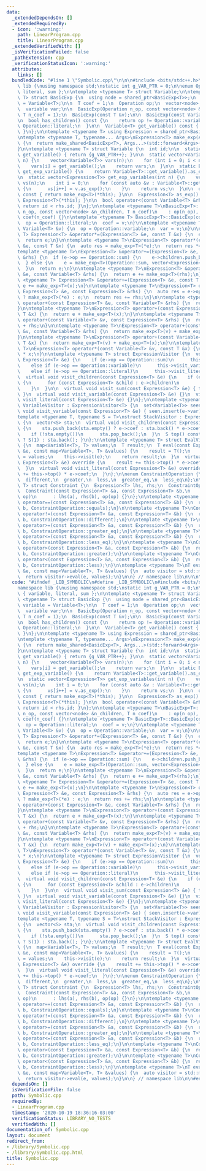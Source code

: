 ```yaml
---
data:
  _extendedDependsOn: []
  _extendedRequiredBy:
  - icon: ':warning:'
    path: LinearProgram.cpp
    title: LinearProgram.cpp
  _extendedVerifiedWith: []
  _isVerificationFailed: false
  _pathExtension: cpp
  _verificationStatusIcon: ':warning:'
  attributes:
    links: []
  bundledCode: "#line 1 \"Symbolic.cpp\"\n\n\n#include <bits/stdc++.h>\n\nnamespace\
    \ lib {\nusing namespace std;\nstatic int g_VAR_PTR = 0;\n\nenum Operation { variable,\
    \ literal, sum };\n\ntemplate <typename T> struct Variable;\n\ntemplate <typename\
    \ T> struct BasicExp {\n  using node = shared_ptr<BasicExp<T>>;\n  using variable\
    \ = Variable<T>;\n\n  T coef = 1;\n  Operation op;\n  vector<node> children;\n\
    \  variable var;\n\n  BasicExp(Operation n_op, const vector<node> &n_children,\
    \ T n_coef = 1);\n  BasicExp(const T &v);\n\n  BasicExp(const Variable<T> &v);\n\
    \n  bool has_children() const {\n    return op != Operation::variable && op !=\
    \ Operation::literal;\n  }\n\n  Variable<T> get_variable() const { return var;\
    \ }\n};\n\ntemplate <typename T> using Expression = shared_ptr<BasicExp<T>>;\n\
    \ntemplate <typename T, typename... Args>\nExpression<T> make_exp(Args &&... args)\
    \ {\n  return make_shared<BasicExp<T>, Args...>(std::forward<Args>(args)...);\n\
    }\n\ntemplate <typename T> struct Variable {\n  int id;\n\n  static Variable<T>\
    \ get_variable() { return {g_VAR_PTR++}; }\n\n  static vector<Variable<T>> get_variables(int\
    \ n) {\n    vector<Variable<T>> vars(n);\n    for (int i = 0; i < n; i++)\n  \
    \    vars[i] = get_variable();\n    return vars;\n  }\n\n  static Expression<T>\
    \ get_exp_variable() {\n    return Variable<T>::get_variable().as_exp();\n  }\n\
    \n  static vector<Expression<T>> get_exp_variables(int n) {\n    vector<Expression<T>>\
    \ vs(n);\n    int i = 0;\n    for (const auto &v : Variable<T>::get_variables(n))\
    \ {\n      vs[i++] = v.as_exp();\n    }\n    return vs;\n  }\n\n  operator Expression<T>()\
    \ const { return make_exp<T>(*this); }\n\n  Expression<T> as_exp() const { return\
    \ Expression<T>(*this); }\n\n  bool operator<(const Variable<T> &rhs) const {\
    \ return id < rhs.id; }\n};\n\ntemplate <typename T>\nBasicExp<T>::BasicExp(Operation\
    \ n_op, const vector<node> &n_children, T n_coef)\n    : op(n_op), children(n_children),\
    \ coef(n_coef) {}\n\ntemplate <typename T> BasicExp<T>::BasicExp(const T &v) {\n\
    \  op = Operation::literal;\n  coef = v;\n}\n\ntemplate <typename T> BasicExp<T>::BasicExp(const\
    \ Variable<T> &v) {\n  op = Operation::variable;\n  var = v;\n}\n\ntemplate <typename\
    \ T> Expression<T> &operator*=(Expression<T> &e, const T &x) {\n  e->coef *= x;\n\
    \  return e;\n}\n\ntemplate <typename T>\nExpression<T> operator*(const Expression<T>\
    \ &e, const T &x) {\n  auto res = make_exp<T>(*e);\n  return res *= x;\n}\n\n\
    template <typename T>\nExpression<T> &operator+=(Expression<T> &e, const Expression<T>\
    \ &rhs) {\n  if (e->op == Operation::sum) {\n    e->children.push_back(rhs);\n\
    \  } else {\n    e = make_exp<T>(Operation::sum, vector<Expression<T>>{e, rhs});\n\
    \  }\n  return e;\n}\n\ntemplate <typename T>\nExpression<T> &operator+=(Expression<T>\
    \ &e, const Variable<T> &rhs) {\n  return e += make_exp<T>(rhs);\n}\n\ntemplate\
    \ <typename T> Expression<T> &operator+=(Expression<T> &e, const T &x) {\n  return\
    \ e += make_exp<T>(x);\n}\n\ntemplate <typename T>\nExpression<T> operator+(const\
    \ Expression<T> &e, const Expression<T> &rhs) {\n  auto res = e->op == Operation::sum\
    \ ? make_exp<T>(*e) : e;\n  return res += rhs;\n}\n\ntemplate <typename T>\nExpression<T>\
    \ operator+(const Expression<T> &e, const Variable<T> &rhs) {\n  return e + make_exp<T>(rhs);\n\
    }\n\ntemplate <typename T>\nExpression<T> operator+(const Expression<T> &e, const\
    \ T &x) {\n  return e + make_exp<T>(x);\n}\n\ntemplate <typename T>\nExpression<T>\
    \ operator+(const Variable<T> &v, const Expression<T> &rhs) {\n  return make_exp<T>(v)\
    \ + rhs;\n}\n\ntemplate <typename T>\nExpression<T> operator+(const Variable<T>\
    \ &v, const Variable<T> &rhs) {\n  return make_exp<T>(v) + make_exp<T>(rhs);\n\
    }\n\ntemplate <typename T>\nExpression<T> operator+(const Variable<T> &v, const\
    \ T &x) {\n  return make_exp<T>(v) + make_exp<T>(x);\n}\n\ntemplate <typename\
    \ T>\nExpression<T> operator*(const Variable<T> &v, const T &x) {\n  return make_exp<T>(v)\
    \ * x;\n}\n\ntemplate <typename T> struct ExpressionVisitor {\n  void visit(const\
    \ Expression<T> &e) {\n    if (e->op == Operation::sum)\n      this->visit_sum(e);\n\
    \    else if (e->op == Operation::variable)\n      this->visit_variable(e);\n\
    \    else if (e->op == Operation::literal)\n      this->visit_literal(e);\n  }\n\
    \  virtual void visit_children(const Expression<T> &e) {\n    if (e->has_children())\
    \ {\n      for (const Expression<T> &child : e->children)\n        this->visit(child);\n\
    \    }\n  }\n\n  virtual void visit_sum(const Expression<T> &e) { this->visit_children(e);\
    \ }\n  virtual void visit_variable(const Expression<T> &e) {}\n  virtual void\
    \ visit_literal(const Expression<T> &e) {}\n};\n\ntemplate <typename T> struct\
    \ VariableVisitor : ExpressionVisitor<T> {\n  set<Variable<T>> seen;\n  virtual\
    \ void visit_variable(const Expression<T> &e) { seen.insert(e->var); }\n};\n\n\
    template <typename T, typename S = T>\nstruct StackVisitor : ExpressionVisitor<T>\
    \ {\n  vector<S> sta;\n  virtual void visit_children(const Expression<T> &e) override\
    \ {\n    sta.push_back(sta.empty() ? e->coef : sta.back() * e->coef);\n    ExpressionVisitor<T>::visit_children(e);\n\
    \    if (!sta.empty())\n      sta.pop_back();\n  }\n  S top() const { return sta.empty()\
    \ ? S(1) : sta.back(); }\n};\n\ntemplate <typename T> struct EvalVisitor : StackVisitor<T>\
    \ {\n  map<Variable<T>, T> values;\n  T result;\n  T eval(const Expression<T>\
    \ &e, const map<Variable<T>, T> &values) {\n    result = T();\n    this->values\
    \ = values;\n    this->visit(e);\n    return result;\n  }\n  virtual void visit_variable(const\
    \ Expression<T> &e) override {\n    result += this->top() * e->coef * values[e->var];\n\
    \  }\n  virtual void visit_literal(const Expression<T> &e) override {\n    result\
    \ += this->top() * e->coef;\n  }\n};\n\nenum ConstraintOperation {\n  equals,\n\
    \  different,\n  greater,\n  less,\n  greater_eq,\n  less_eq\n};\n\ntemplate <typename\
    \ T> struct Constraint {\n  Expression<T> lhs, rhs;\n  ConstraintOperation op;\n\
    \  Constraint(const Expression<T> &a, const Expression<T> &b,\n             ConstraintOperation\
    \ op)\n      : lhs(a), rhs(b), op(op) {}\n};\n\ntemplate <typename T>\nConstraint<T>\
    \ operator==(const Expression<T> &a, const Expression<T> &b) {\n  return Constraint<T>(a,\
    \ b, ConstraintOperation::equals);\n}\n\ntemplate <typename T>\nConstraint<T>\
    \ operator!=(const Expression<T> &a, const Expression<T> &b) {\n  return Constraint<T>(a,\
    \ b, ConstraintOperation::different);\n}\n\ntemplate <typename T>\nConstraint<T>\
    \ operator>=(const Expression<T> &a, const Expression<T> &b) {\n  return Constraint<T>(a,\
    \ b, ConstraintOperation::greater_eq);\n}\n\ntemplate <typename T>\nConstraint<T>\
    \ operator<=(const Expression<T> &a, const Expression<T> &b) {\n  return Constraint<T>(a,\
    \ b, ConstraintOperation::less_eq);\n}\n\ntemplate <typename T>\nConstraint<T>\
    \ operator>(const Expression<T> &a, const Expression<T> &b) {\n  return Constraint<T>(a,\
    \ b, ConstraintOperation::greater);\n}\n\ntemplate <typename T>\nConstraint<T>\
    \ operator<(const Expression<T> &a, const Expression<T> &b) {\n  return Constraint<T>(a,\
    \ b, ConstraintOperation::less);\n}\n\ntemplate <typename T>\nT eval(const Expression<T>\
    \ &e, const map<Variable<T>, T> &values) {\n  auto visitor = std::make_unique<EvalVisitor<T>>();\n\
    \  return visitor->eval(e, values);\n}\n\n} // namespace lib\n\n\n"
  code: "#ifndef _LIB_SYMBOLIC\n#define _LIB_SYMBOLIC\n#include <bits/stdc++.h>\n\n\
    namespace lib {\nusing namespace std;\nstatic int g_VAR_PTR = 0;\n\nenum Operation\
    \ { variable, literal, sum };\n\ntemplate <typename T> struct Variable;\n\ntemplate\
    \ <typename T> struct BasicExp {\n  using node = shared_ptr<BasicExp<T>>;\n  using\
    \ variable = Variable<T>;\n\n  T coef = 1;\n  Operation op;\n  vector<node> children;\n\
    \  variable var;\n\n  BasicExp(Operation n_op, const vector<node> &n_children,\
    \ T n_coef = 1);\n  BasicExp(const T &v);\n\n  BasicExp(const Variable<T> &v);\n\
    \n  bool has_children() const {\n    return op != Operation::variable && op !=\
    \ Operation::literal;\n  }\n\n  Variable<T> get_variable() const { return var;\
    \ }\n};\n\ntemplate <typename T> using Expression = shared_ptr<BasicExp<T>>;\n\
    \ntemplate <typename T, typename... Args>\nExpression<T> make_exp(Args &&... args)\
    \ {\n  return make_shared<BasicExp<T>, Args...>(std::forward<Args>(args)...);\n\
    }\n\ntemplate <typename T> struct Variable {\n  int id;\n\n  static Variable<T>\
    \ get_variable() { return {g_VAR_PTR++}; }\n\n  static vector<Variable<T>> get_variables(int\
    \ n) {\n    vector<Variable<T>> vars(n);\n    for (int i = 0; i < n; i++)\n  \
    \    vars[i] = get_variable();\n    return vars;\n  }\n\n  static Expression<T>\
    \ get_exp_variable() {\n    return Variable<T>::get_variable().as_exp();\n  }\n\
    \n  static vector<Expression<T>> get_exp_variables(int n) {\n    vector<Expression<T>>\
    \ vs(n);\n    int i = 0;\n    for (const auto &v : Variable<T>::get_variables(n))\
    \ {\n      vs[i++] = v.as_exp();\n    }\n    return vs;\n  }\n\n  operator Expression<T>()\
    \ const { return make_exp<T>(*this); }\n\n  Expression<T> as_exp() const { return\
    \ Expression<T>(*this); }\n\n  bool operator<(const Variable<T> &rhs) const {\
    \ return id < rhs.id; }\n};\n\ntemplate <typename T>\nBasicExp<T>::BasicExp(Operation\
    \ n_op, const vector<node> &n_children, T n_coef)\n    : op(n_op), children(n_children),\
    \ coef(n_coef) {}\n\ntemplate <typename T> BasicExp<T>::BasicExp(const T &v) {\n\
    \  op = Operation::literal;\n  coef = v;\n}\n\ntemplate <typename T> BasicExp<T>::BasicExp(const\
    \ Variable<T> &v) {\n  op = Operation::variable;\n  var = v;\n}\n\ntemplate <typename\
    \ T> Expression<T> &operator*=(Expression<T> &e, const T &x) {\n  e->coef *= x;\n\
    \  return e;\n}\n\ntemplate <typename T>\nExpression<T> operator*(const Expression<T>\
    \ &e, const T &x) {\n  auto res = make_exp<T>(*e);\n  return res *= x;\n}\n\n\
    template <typename T>\nExpression<T> &operator+=(Expression<T> &e, const Expression<T>\
    \ &rhs) {\n  if (e->op == Operation::sum) {\n    e->children.push_back(rhs);\n\
    \  } else {\n    e = make_exp<T>(Operation::sum, vector<Expression<T>>{e, rhs});\n\
    \  }\n  return e;\n}\n\ntemplate <typename T>\nExpression<T> &operator+=(Expression<T>\
    \ &e, const Variable<T> &rhs) {\n  return e += make_exp<T>(rhs);\n}\n\ntemplate\
    \ <typename T> Expression<T> &operator+=(Expression<T> &e, const T &x) {\n  return\
    \ e += make_exp<T>(x);\n}\n\ntemplate <typename T>\nExpression<T> operator+(const\
    \ Expression<T> &e, const Expression<T> &rhs) {\n  auto res = e->op == Operation::sum\
    \ ? make_exp<T>(*e) : e;\n  return res += rhs;\n}\n\ntemplate <typename T>\nExpression<T>\
    \ operator+(const Expression<T> &e, const Variable<T> &rhs) {\n  return e + make_exp<T>(rhs);\n\
    }\n\ntemplate <typename T>\nExpression<T> operator+(const Expression<T> &e, const\
    \ T &x) {\n  return e + make_exp<T>(x);\n}\n\ntemplate <typename T>\nExpression<T>\
    \ operator+(const Variable<T> &v, const Expression<T> &rhs) {\n  return make_exp<T>(v)\
    \ + rhs;\n}\n\ntemplate <typename T>\nExpression<T> operator+(const Variable<T>\
    \ &v, const Variable<T> &rhs) {\n  return make_exp<T>(v) + make_exp<T>(rhs);\n\
    }\n\ntemplate <typename T>\nExpression<T> operator+(const Variable<T> &v, const\
    \ T &x) {\n  return make_exp<T>(v) + make_exp<T>(x);\n}\n\ntemplate <typename\
    \ T>\nExpression<T> operator*(const Variable<T> &v, const T &x) {\n  return make_exp<T>(v)\
    \ * x;\n}\n\ntemplate <typename T> struct ExpressionVisitor {\n  void visit(const\
    \ Expression<T> &e) {\n    if (e->op == Operation::sum)\n      this->visit_sum(e);\n\
    \    else if (e->op == Operation::variable)\n      this->visit_variable(e);\n\
    \    else if (e->op == Operation::literal)\n      this->visit_literal(e);\n  }\n\
    \  virtual void visit_children(const Expression<T> &e) {\n    if (e->has_children())\
    \ {\n      for (const Expression<T> &child : e->children)\n        this->visit(child);\n\
    \    }\n  }\n\n  virtual void visit_sum(const Expression<T> &e) { this->visit_children(e);\
    \ }\n  virtual void visit_variable(const Expression<T> &e) {}\n  virtual void\
    \ visit_literal(const Expression<T> &e) {}\n};\n\ntemplate <typename T> struct\
    \ VariableVisitor : ExpressionVisitor<T> {\n  set<Variable<T>> seen;\n  virtual\
    \ void visit_variable(const Expression<T> &e) { seen.insert(e->var); }\n};\n\n\
    template <typename T, typename S = T>\nstruct StackVisitor : ExpressionVisitor<T>\
    \ {\n  vector<S> sta;\n  virtual void visit_children(const Expression<T> &e) override\
    \ {\n    sta.push_back(sta.empty() ? e->coef : sta.back() * e->coef);\n    ExpressionVisitor<T>::visit_children(e);\n\
    \    if (!sta.empty())\n      sta.pop_back();\n  }\n  S top() const { return sta.empty()\
    \ ? S(1) : sta.back(); }\n};\n\ntemplate <typename T> struct EvalVisitor : StackVisitor<T>\
    \ {\n  map<Variable<T>, T> values;\n  T result;\n  T eval(const Expression<T>\
    \ &e, const map<Variable<T>, T> &values) {\n    result = T();\n    this->values\
    \ = values;\n    this->visit(e);\n    return result;\n  }\n  virtual void visit_variable(const\
    \ Expression<T> &e) override {\n    result += this->top() * e->coef * values[e->var];\n\
    \  }\n  virtual void visit_literal(const Expression<T> &e) override {\n    result\
    \ += this->top() * e->coef;\n  }\n};\n\nenum ConstraintOperation {\n  equals,\n\
    \  different,\n  greater,\n  less,\n  greater_eq,\n  less_eq\n};\n\ntemplate <typename\
    \ T> struct Constraint {\n  Expression<T> lhs, rhs;\n  ConstraintOperation op;\n\
    \  Constraint(const Expression<T> &a, const Expression<T> &b,\n             ConstraintOperation\
    \ op)\n      : lhs(a), rhs(b), op(op) {}\n};\n\ntemplate <typename T>\nConstraint<T>\
    \ operator==(const Expression<T> &a, const Expression<T> &b) {\n  return Constraint<T>(a,\
    \ b, ConstraintOperation::equals);\n}\n\ntemplate <typename T>\nConstraint<T>\
    \ operator!=(const Expression<T> &a, const Expression<T> &b) {\n  return Constraint<T>(a,\
    \ b, ConstraintOperation::different);\n}\n\ntemplate <typename T>\nConstraint<T>\
    \ operator>=(const Expression<T> &a, const Expression<T> &b) {\n  return Constraint<T>(a,\
    \ b, ConstraintOperation::greater_eq);\n}\n\ntemplate <typename T>\nConstraint<T>\
    \ operator<=(const Expression<T> &a, const Expression<T> &b) {\n  return Constraint<T>(a,\
    \ b, ConstraintOperation::less_eq);\n}\n\ntemplate <typename T>\nConstraint<T>\
    \ operator>(const Expression<T> &a, const Expression<T> &b) {\n  return Constraint<T>(a,\
    \ b, ConstraintOperation::greater);\n}\n\ntemplate <typename T>\nConstraint<T>\
    \ operator<(const Expression<T> &a, const Expression<T> &b) {\n  return Constraint<T>(a,\
    \ b, ConstraintOperation::less);\n}\n\ntemplate <typename T>\nT eval(const Expression<T>\
    \ &e, const map<Variable<T>, T> &values) {\n  auto visitor = std::make_unique<EvalVisitor<T>>();\n\
    \  return visitor->eval(e, values);\n}\n\n} // namespace lib\n\n#endif\n"
  dependsOn: []
  isVerificationFile: false
  path: Symbolic.cpp
  requiredBy:
  - LinearProgram.cpp
  timestamp: '2020-10-19 18:36:16-03:00'
  verificationStatus: LIBRARY_NO_TESTS
  verifiedWith: []
documentation_of: Symbolic.cpp
layout: document
redirect_from:
- /library/Symbolic.cpp
- /library/Symbolic.cpp.html
title: Symbolic.cpp
---
```

